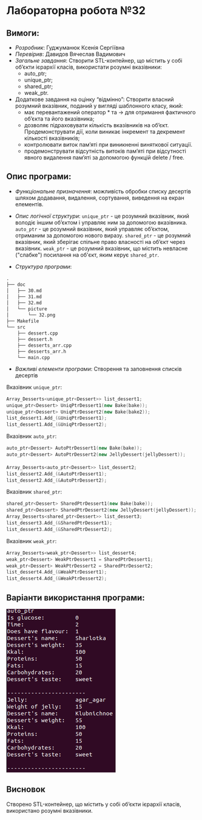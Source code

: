 # Лабораторна робота №32
## Вимоги:
* *Розробник*: Гуджуманюк Ксенія Сергіївна
* *Перевірив*: Давидов Вячеслав Вадимович
* *Загальне завдання*: Створити STL-контейнер, що містить у собі об’єкти ієрархії класів, використати розумні вказівники:
    * auto_ptr;
    * unique_ptr;
    * shared_ptr;
    * weak_ptr.
* Додаткове завдання на оцінку “відмінно”: Створити власний розумний вказівник, поданий у вигляді шаблонного класу, який:
    * має перевантажений оператор * та -> для отримання фактичного об’єкта та його вказівника;
    * дозволяє підраховувати кількість вказівників на об’єкт. Продемонструвати дії, коли виникає інкремент та декремент кількості вказівників;
    * контролювати виток пам’яті при виникненні виняткової ситуації.
    * продемонструвати відсутність витоків пам’яті при відсутності явного видалення пам’яті за допомогою функцій delete / free.

## Опис програми:
* *Функціональне призначення*: можливість обробки списку десертів шляхом додавання, видалення, сортування, виведення на екран елементів.

* *Опис логічної структури*: 
`unique_ptr` - це розумний вказівник, який володіє іншим об’єктом і управляє ним за допомогою вказівника.
`auto_ptr` - це розумний вказівник, який управляє об’єктом, отриманим за допомогою нового виразу.
`shared_ptr` - це розумний вказівник, який зберігає спільне право власності на об’єкт через вказівник.
`weak_ptr` - це розумний вказівник, що містить невласне ("слабке") посилання на об'єкт, яким керує `shared_ptr`.

* *Структура програми*:

```
.
├── doc
│   ├── 30.md
│   ├── 31.md
│   ├── 32.md
│   └── picture
│       └── 32.png
├── Makefile
└── src
    ├── dessert.cpp
    ├── dessert.h
    ├── desserts_arr.cpp
    ├── desserts_arr.h
    └── main.cpp
```

* *Важливі елементи програми*:
Створення та заповнення списків десертів

Вказівник `unique_ptr`:
```c++
Array_Desserts<unique_ptr<Dessert>> list_dessert1;
unique_ptr<Dessert> UniqPtrDessert1(new Bake(bake));
unique_ptr<Dessert> UniqPtrDessert2(new Bake(bake2));
list_dessert1.Add_(&UniqPtrDessert1);
list_dessert1.Add_(&UniqPtrDessert2);
```
Вказівник `auto_ptr`:
```c++
auto_ptr<Dessert> AutoPtrDessert1(new Bake(bake));
auto_ptr<Dessert> AutoPtrDessert2(new JellyDessert(jellyDessert));

Array_Desserts<auto_ptr<Dessert>> list_dessert2;
list_dessert2.Add_(&AutoPtrDessert1);
list_dessert2.Add_(&AutoPtrDessert2);
```

Вказівник `shared_ptr`:
```c++
shared_ptr<Dessert> SharedPtrDessert1(new Bake(bake));
shared_ptr<Dessert> SharedPtrDessert2(new JellyDessert(jellyDessert));
Array_Desserts<shared_ptr<Dessert>> list_dessert3;
list_dessert3.Add_(&SharedPtrDessert1);
list_dessert3.Add_(&SharedPtrDessert2);
```

Вказівник `weak_ptr`:
```c++
Array_Desserts<weak_ptr<Dessert>> list_dessert4;
weak_ptr<Dessert> WeakPtrDessert1 = SharedPtrDessert1;
weak_ptr<Dessert> WeakPtrDessert2 = SharedPtrDessert2;
list_dessert4.Add_(&WeakPtrDessert1);
list_dessert4.Add_(&WeakPtrDessert2);
```

   
## Варіанти використання програми:

![](picture/32.png)

## Висновок
Створено STL-контейнер, що містить у собі об’єкти ієрархії класів, використано розумні вказівники.